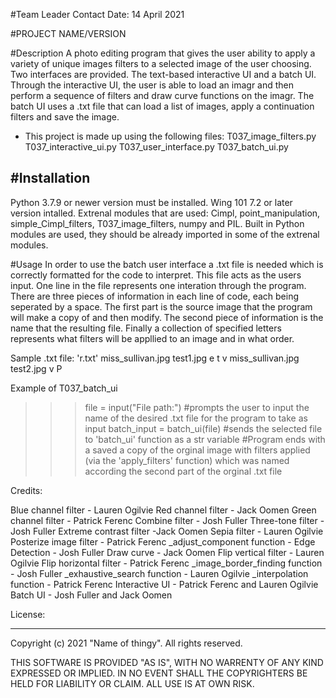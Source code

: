 #Team Leader Contact
Date: 14 April 2021

#PROJECT NAME/VERSION

#Description
A photo editing program that gives the user ability to apply a variety of unique images filters to a selected image of the user choosing. Two interfaces are provided. The text-based interactive UI and a batch UI. Through the interactive UI, the user is able to load an imagr and then perform a sequence of filters and draw curve functions on the imagr. The batch UI uses a .txt file that can load a list of images, apply a continuation filters and save the image.

- This project is made up using the following files:
    T037_image_filters.py
    T037_interactive_ui.py
    T037_user_interface.py
    T037_batch_ui.py

#Installation
-------------
Python 3.7.9 or newer version must be installed. 
Wing 101 7.2 or later version intalled. 
Extrenal modules that are used: Cimpl, point_manipulation, simple_Cimpl_filters, T037_image_filters, numpy and PIL.
Built in Python modules are used, they should be already imported in some of the extrenal modules. 


#Usage
In order to use the batch user interface a .txt file is needed which is correctly formatted for the code to interpret.
This file acts as the users input. One line in the file represents one interation through the program. There are three pieces of information 
in each line of code, each being seperated by a space. The first part is the source image that the program will make a copy of and then modify. 
The second piece of information is the name that the resulting file. Finally a collection of specified letters represents what filters 
will be appllied to an image and in what order.

Sample .txt file: 'r.txt'
miss_sullivan.jpg test1.jpg e t v
miss_sullivan.jpg test2.jpg  v P

Example of T037_batch_ui
>>> file = input("File path:") #prompts the user to input the name of the desired .txt file for the program to take as input
>>> batch_input = batch_ui(file) #sends the selected file to 'batch_ui' function as a str variable
>>> #Program ends with a saved a copy of the orginal image with filters applied (via the 'apply_filters' function) which was named according the second part of the orginal .txt     file
>>> 







Credits: 

Blue channel filter - Lauren Ogilvie 
Red channel filter - Jack Oomen
Green channel filter - Patrick Ferenc
Combine filter - Josh Fuller 
Three-tone filter - Josh Fuller
Extreme contrast filter -Jack Oomen
Sepia filter - Lauren Ogilvie
Posterize image filter - Patrick Ferenc
_adjust_component function - 
Edge Detection - Josh Fuller
Draw curve - Jack Oomen
Flip vertical filter - Lauren Ogilvie
Flip horizontal filter - Patrick Ferenc 
_image_border_finding function - Josh Fuller
_exhaustive_search function - Lauren Ogilvie
_interpolation function - Patrick Ferenc
Interactive UI - Patrick Ferenc and Lauren Ogilvie 
Batch UI - Josh Fuller and Jack Oomen

License: 
________

Copyright (c) 2021 "Name of thingy". All rights reserved. 


THIS SOFTWARE IS PROVIDED "AS IS", WITH NO WARRENTY OF ANY KIND EXPRESSED OR IMPLIED.
IN NO EVENT SHALL THE COPYRIGHTERS BE HELD FOR LIABILITY OR CLAIM. ALL USE IS AT OWN RISK.
